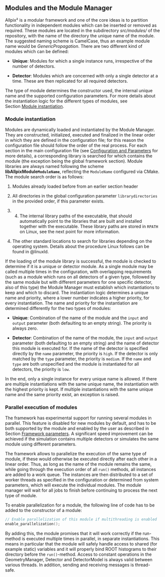 Modules and the Module Manager
------------------------------

Allpix² is a modular framework and one of the core ideas is to partition
functionality in independent modules which can be inserted or removed as
required. These modules are located in the subdirectory *src/modules/*
of the repository, with the name of the directory the unique name of the
module. The suggested naming scheme is CamelCase, thus an example module
name would be *GenericPropagation*. There are two different kind of
modules which can be defined:

-   **Unique**: Modules for which a single instance runs, irrespective
    of the number of detectors.

-   **Detector**: Modules which are concerned with only a single
    detector at a time. These are then replicated for all required
    detectors.

The type of module determines the constructor used, the internal unique
name and the supported configuration parameters. For more details about
the instantiation logic for the different types of modules, see
Section [Module instantiation](framework.md#module-instantiation).

### Module instantiation

Modules are dynamically loaded and instantiated by the Module Manager.
They are constructed, initialized, executed and finalized in the linear
order in which they are defined in the configuration file; for this
reason the configuration file should follow the order of the real
process. For each section in the main configuration file
(see [Configuration and Parameters](framework.md#configuration-and-parameters) for more details), a corresponding library
is searched for which contains the module (the exception being the
global framework section). Module libraries are always named following
the scheme **libAllpixModule`ModuleName`**, reflecting the `ModuleName`
configured via CMake. The module search order is as follows:

1.  Modules already loaded before from an earlier section header

2.  All directories in the global configuration parameter
    `librarydirectories` in the provided order, if this parameter
    exists.

3.  4.  The internal library paths of the executable, that should
    automatically point to the libraries that are built and installed
    together with the executable. These library paths are stored in
    `RPATH` on Linux, see the next point for more information.

5.  The other standard locations to search for libraries depending on
    the operating system. Details about the procedure Linux follows can
    be found in @linuxld.

If the loading of the module library is successful, the module is
checked to determine if it is a unique or detector module. As a single
module may be called multiple times in the configuration, with
overlapping requirements (such as a module which runs on all detectors
of a given type, followed by the same module but with different
parameters for one specific detector, also of this type) the Module
Manager must establish which instantiations to keep and which to
discard. The instantiation logic determines a unique name and priority,
where a lower number indicates a higher priority, for every
instantiation. The name and priority for the instantiation are
determined differently for the two types of modules:

-   **Unique**: Combination of the name of the module and the `input`
    and `output` parameter (both defaulting to an empty string). The
    priority is always zero.

-   **Detector**: Combination of the name of the module, the `input` and
    `output` parameter (both defaulting to an empty string) and the name
    of detector this module is executed for. If the name of the detector
    is specified directly by the `name` parameter, the priority is
    `high`. If the detector is only matched by the `type` parameter, the
    priority is `medium`. If the `name` and `type` are both unspecified
    and the module is instantiated for all detectors, the priority is
    `low`.

In the end, only a single instance for every unique name is allowed. If
there are multiple instantiations with the same unique name, the
instantiation with the highest priority is kept. If multiple
instantiations with the same unique name and the same priority exist, an
exception is raised.

### Parallel execution of modules

The framework has experimental support for running several modules in
parallel. This feature is disabled for new modules by default, and has
to be both supported by the module and enabled by the user as described
in Section [Framework parameters](getting_started.md#framework-parameters). A significant speed improvement
can be achieved if the simulation contains multiple detectors or
simulates the same module using different parameters.

The framework allows to parallelize the execution of the same type of
module, if these would otherwise be executed directly after each other
in a linear order. Thus, as long as the name of the module remains the
same, while going through the execution order of all `run()` methods,
all instances are added to a work queue. The instances are then
distributed to a set of worker threads as specified in the configuration
or determined from system parameters, which will execute the individual
modules. The module manager will wait for all jobs to finish before
continuing to process the next type of module.

To enable parallelization for a module, the following line of code has
to be added to the constructor of a module:

``` {.c++ frame="single" framesep="3pt" breaklines="true" tabsize="2" linenos=""}
// Enable parallelization of this module if multithreading is enabled
enable_parallelization();
```

By adding this, the module promises that it will work correctly if the
run-method is executed multiple times in parallel, in separate
instantiations. This means in particular that the module will safely
handle access to shared (for example static) variables and it will
properly bind ROOT histograms to their directory before the
`run()`-method. Access to constant operations in the GeometryManager,
Detector and DetectorModel is always valid between various threads. In
addition, sending and receiving messages is thread-safe.